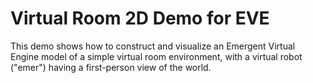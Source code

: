 # Virtual Room 2D Demo for EVE

This demo shows how to construct and visualize an Emergent Virtual Engine model of a simple virtual room environment, with a virtual robot ("emer") having a first-person view of the world.

